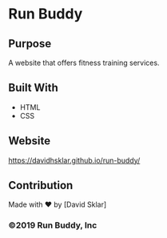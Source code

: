 # Run Buddy

## Purpose
A website that offers fitness training services.

## Built With
* HTML
* CSS

## Website
https://davidhsklar.github.io/run-buddy/

## Contribution
Made with ❤️ by [David Sklar]

### ©️2019 Run Buddy, Inc 
